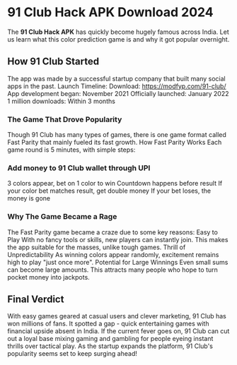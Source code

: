 # 91 Club Hack APK Download 2024

The **91 Club Hack APK** has quickly become hugely famous across India. Let us learn what this color prediction game is and why it got popular overnight.

## How 91 Club Started
The app was made by a successful startup company that built many social apps in the past.
Launch Timeline:
Download: https://modfyp.com/91-club/
App development began: November 2021
Officially launched: January 2022
1 million downloads: Within 3 months

### The Game That Drove Popularity
Though 91 Club has many types of games, there is one game format called Fast Parity that mainly fueled its fast growth.
How Fast Parity Works
Each game round is 5 minutes, with simple steps:

### Add money to 91 Club wallet through UPI
3 colors appear, bet on 1 color to win
Countdown happens before result
If your color bet matches result, get double money
If your bet loses, the money is gone

### Why The Game Became a Rage
The Fast Parity game became a craze due to some key reasons:
Easy to Play
With no fancy tools or skills, new players can instantly join. This makes the app suitable for the masses, unlike tough games.
Thrill of Unpredictability
As winning colors appear randomly, excitement remains high to play "just once more".
Potential for Large Winnings
Even small sums can become large amounts. This attracts many people who hope to turn pocket money into jackpots.

## Final Verdict
With easy games geared at casual users and clever marketing, 91 Club has won millions of fans. It spotted a gap - quick entertaining games with financial upside absent in India.
If the current fever goes on, 91 Club can cut out a loyal base mixing gaming and gambling for people eyeing instant thrills over tactical play. As the startup expands the platform, 91 Club's popularity seems set to keep surging ahead!
